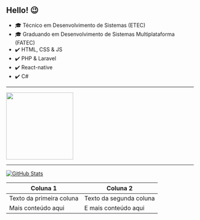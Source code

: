 ## Hello! :wink:

- :mortar_board: Técnico em Desenvolvimento de Sistemas (ETEC)
- :mortar_board: Graduando em Desenvolvimento de Sistemas Multiplataforma (FATEC)
- ✔️ HTML, CSS & JS
- ✔️ PHP & Laravel
- ✔️ React-native
- ✔️ C#

<hr>
<a href="https://github.com/guilhermexmada/guilhermexmada">
<img height="180em" src="https://github-readme-stats.vercel.app/api/top-langs/?username=guilhermexmada&layout=compact&langs_count=7&theme=dracula"/>
</a>
<hr>
<a href="https://github.com/guilhermexmada/guilhermexmada">
<img align="center" src="https://github-readme-stats.vercel.app/api?username=guilhermexmada&show_icons=true&line_height=27&theme=dracula" alt="GitHub Stats"/>
</a>

| Coluna 1 | Coluna 2 |
|----------|----------|
| Texto da primeira coluna | Texto da segunda coluna |
| Mais conteúdo aqui | E mais conteúdo aqui |
